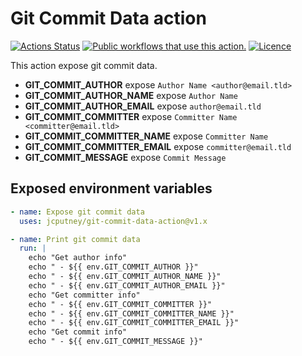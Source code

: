 # Git Commit Data action

[![Actions Status][1]][2]
[![Public workflows that use this action.][3]][4]
[![Licence][5]][6]

This action expose git commit data.

- **GIT_COMMIT_AUTHOR** expose `Author Name <author@email.tld>`
- **GIT_COMMIT_AUTHOR_NAME** expose `Author Name`
- **GIT_COMMIT_AUTHOR_EMAIL** expose `author@email.tld`
- **GIT_COMMIT_COMMITTER** expose `Committer Name <committer@email.tld>`
- **GIT_COMMIT_COMMITTER_NAME** expose `Committer Name`
- **GIT_COMMIT_COMMITTER_EMAIL** expose `committer@email.tld`
- **GIT_COMMIT_MESSAGE** expose `Commit Message`

## Exposed environment variables

```yaml
- name: Expose git commit data
  uses: jcputney/git-commit-data-action@v1.x

- name: Print git commit data
  run: |
    echo "Get author info"
    echo " - ${{ env.GIT_COMMIT_AUTHOR }}"
    echo " - ${{ env.GIT_COMMIT_AUTHOR_NAME }}"
    echo " - ${{ env.GIT_COMMIT_AUTHOR_EMAIL }}"
    echo "Get committer info"
    echo " - ${{ env.GIT_COMMIT_COMMITTER }}"
    echo " - ${{ env.GIT_COMMIT_COMMITTER_NAME }}"
    echo " - ${{ env.GIT_COMMIT_COMMITTER_EMAIL }}"
    echo "Get commit info"
    echo " - ${{ env.GIT_COMMIT_MESSAGE }}"
```

[1]: https://github.com/jcputney/git-commit-data-action/workflows/Build/badge.svg
[2]: https://github.com/jcputney/git-commit-data-action/actions
[3]: https://img.shields.io/endpoint?url=https%3A%2F%2Fapi-git-master.endbug.vercel.app%2Fapi%2Fgithub-actions%2Fused-by%3Faction%3Djcputney%2Fgit-commit-data-action%26badge%3Dtrue
[4]: https://github.com/search?o=desc&q=jcputney/git-commit-data-action+path%3A.github%2Fworkflows+language%3AYAML&s=&type=Code
[5]: https://img.shields.io/github/license/jcputney/git-commit-data-action
[6]: https://github.com/jcputney/git-commit-data-action/blob/v1.x/LICENSE
